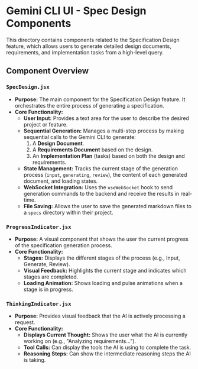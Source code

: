 # Gemini CLI UI - Spec Design Components

This directory contains components related to the Specification Design feature, which allows users to generate detailed design documents, requirements, and implementation tasks from a high-level query.

## Component Overview

### `SpecDesign.jsx`

-   **Purpose:** The main component for the Specification Design feature. It orchestrates the entire process of generating a specification.
-   **Core Functionality:**
    -   **User Input:** Provides a text area for the user to describe the desired project or feature.
    -   **Sequential Generation:** Manages a multi-step process by making sequential calls to the Gemini CLI to generate:
        1.  A **Design Document**.
        2.  A **Requirements Document** based on the design.
        3.  An **Implementation Plan** (tasks) based on both the design and requirements.
    -   **State Management:** Tracks the current stage of the generation process (`input`, `generating`, `review`), the content of each generated document, and loading states.
    -   **WebSocket Integration:** Uses the `useWebSocket` hook to send generation commands to the backend and receive the results in real-time.
    -   **File Saving:** Allows the user to save the generated markdown files to a `specs` directory within their project.

### `ProgressIndicator.jsx`

-   **Purpose:** A visual component that shows the user the current progress of the specification generation process.
-   **Core Functionality:**
    -   **Stages:** Displays the different stages of the process (e.g., Input, Generate, Review).
    -   **Visual Feedback:** Highlights the current stage and indicates which stages are completed.
    -   **Loading Animation:** Shows loading and pulse animations when a stage is in progress.

### `ThinkingIndicator.jsx`

-   **Purpose:** Provides visual feedback that the AI is actively processing a request.
-   **Core Functionality:**
    -   **Displays Current Thought:** Shows the user what the AI is currently working on (e.g., "Analyzing requirements...").
    -   **Tool Calls:** Can display the tools the AI is using to complete the task.
    -   **Reasoning Steps:** Can show the intermediate reasoning steps the AI is taking.
